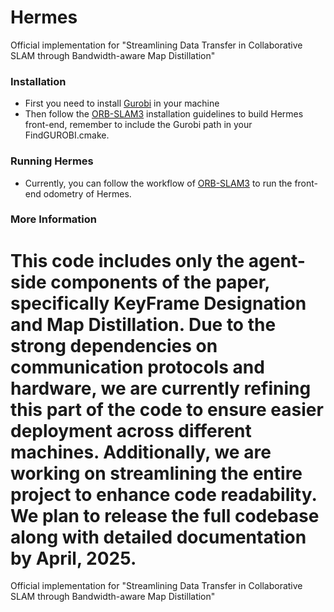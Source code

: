 # Hermes
Official implementation for "Streamlining Data Transfer in Collaborative SLAM through Bandwidth-aware Map Distillation"

### Installation

- First you need to install [Gurobi](https://www.gurobi.com/) in your machine
- Then follow the [ORB-SLAM3](https://github.com/UZ-SLAMLab/ORB_SLAM3) installation guidelines to build Hermes front-end, remember to include the Gurobi path in your FindGUROBI.cmake.

### Running Hermes

- Currently, you can follow the workflow of [ORB-SLAM3](https://github.com/UZ-SLAMLab/ORB_SLAM3) to run the front-end odometry of Hermes.

### More Information

This code includes only the agent-side components of the paper, specifically KeyFrame Designation and Map Distillation. Due to the strong dependencies on communication protocols and hardware, we are currently refining this part of the code to ensure easier deployment across different machines. Additionally, we are working on streamlining the entire project to enhance code readability. We plan to release the full codebase along with detailed documentation by April, 2025.
=======
Official implementation for "Streamlining Data Transfer in Collaborative SLAM through Bandwidth-aware Map Distillation"
